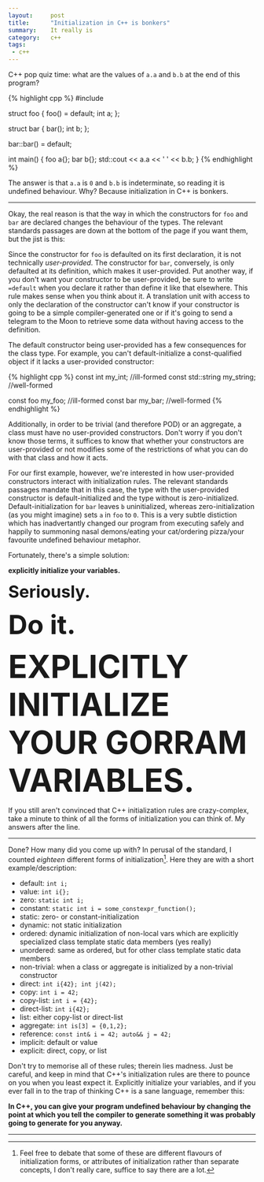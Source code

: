 ```yaml
---
layout:     post
title:      "Initialization in C++ is bonkers"
summary:    It really is
category:   c++
tags:
 - c++ 
---
```


C++ pop quiz time: what are the values of `a.a` and `b.b` at the end of this program?

{% highlight cpp %}
#include <iostream>

struct foo {
    foo() = default;
    int a;
};

struct bar {
    bar();
    int b;
};

bar::bar() = default;

int main() {
    foo a{};
    bar b{};
    std::cout << a.a << ' ' << b.b;
}
{% endhighlight %}

The answer is that `a.a` is `0` and `b.b` is indeterminate, so reading it is undefined behaviour. Why? Because initialization in C++ is bonkers.

---------------------------

Okay, the real reason is that the way in which the constructors for `foo` and `bar` are declared changes the behaviour of the types. The relevant standards passages are down at the bottom of the page if you want them, but the jist is this:

Since the constructor for `foo` is defaulted on its first declaration, it is not technically *user-provided*. The constructor for `bar`, conversely, is only defaulted at its definition, which makes it user-provided. Put another way, if you don't want your constructor to be user-provided, be sure to write `=default` when you declare it rather than define it like that elsewhere. This rule makes sense when you think about it. A translation unit with access to only the declaration of the constructor can't know if your constructor is going to be a simple compiler-generated one or if it's going to send a telegram to the Moon to retrieve some data without having access to the definition. 

The default constructor being user-provided has a few consequences for the class type. For example, you can't default-initialize a const-qualified object if it lacks a user-provided constructor:

{% highlight cpp %}
const int my_int;            //ill-formed
const std::string my_string; //well-formed

const foo my_foo; //ill-formed
const bar my_bar; //well-formed
{% endhighlight %}

Additionally, in order to be trivial (and therefore POD) or an aggregate, a class must have no user-provided constructors. Don't worry if you don't know those terms, it suffices to know that whether your constructors are user-provided or not modifies some of the restrictions of what you can do with that class and how it acts.

For our first example, however, we're interested in how user-provided constructors interact with initialization rules. The relevant standards passages mandate that in this case, the type with the user-provided constructor is default-initialized and the type without is zero-initialized. Default-initialization for `bar` leaves `b` uninitialized, whereas zero-initialization (as you might imagine) sets `a` in `foo` to `0`. This is a very subtle distiction which has inadvertantly changed our program from executing safely and happily to summoning nasal demons/eating your cat/ordering pizza/your favourite undefined behaviour metaphor.

Fortunately, there's a simple solution:

**explicitly initialize your variables.**

<b style="font-size:34px;">Seriously.</b>

<b style="font-size:54px;">Do it.</b>

<b style="font-size:64px;">EXPLICITLY INITIALIZE YOUR GORRAM VARIABLES.</b>

If you still aren't convinced that C++ initialization rules are crazy-complex, take a minute to think of all the forms of initialization you can think of. My answers after the line.

--------------------

Done? How many did you come up with? In perusal of the standard, I counted *eighteen* different forms of initialization[^1]. Here they are with a short example/description:

[^1]: Feel free to debate that some of these are different flavours of initialization forms, or attributes of initialization rather than separate concepts, I don't really care, suffice to say there are a lot.

- default: `int i;`
- value: `int i{};`
- zero: `static int i;`
- constant: `static int i = some_constexpr_function();`
- static: zero- or constant-initialization
- dynamic: not static initialization
- ordered: dynamic initialization of non-local vars which are explicitly specialized class template static data members (yes really)
- unordered: same as ordered, but for other class template static data members
- non-trivial: when a class or aggregate is initialized by a non-trivial constructor
- direct: `int i{42}; int j(42);`
- copy: `int i = 42;`
- copy-list: `int i = {42};`
- direct-list: `int i{42};`
- list: either copy-list or direct-list
- aggregate: `int is[3] = {0,1,2};`
- reference: `const int& i = 42; auto&& j = 42;`
- implicit: default or value
- explicit: direct, copy, or list

Don't try to memorise all of these rules; therein lies madness. Just be careful, and keep in mind that C++'s initialization rules are there to pounce on you when you least expect it. Explicitly initialize your variables, and if you ever fall in to the trap of thinking C++ is a sane language, remember this:

**In C++, you can give your program undefined behaviour by changing the point at which you tell the compiler to generate something it was probably going to generate for you anyway.**

-------------------------
